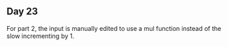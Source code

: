 ## Day 23

For part 2, the input is manually edited to use a mul function instead of the slow incrementing by 1.